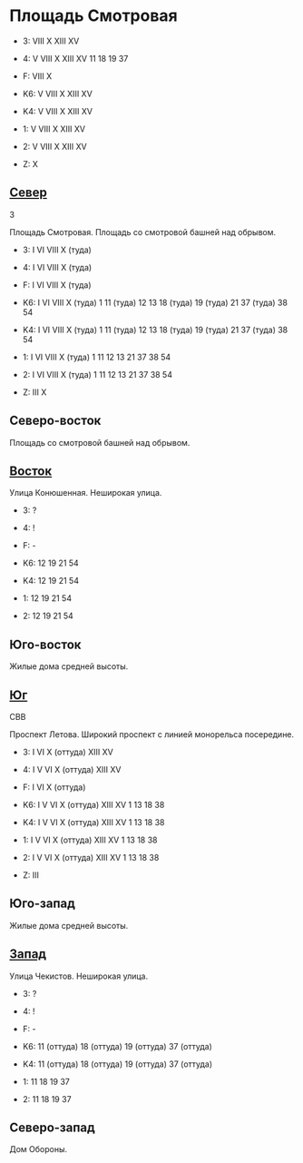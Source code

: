 # Площадь Смотровая

* 3:    VIII    X   XIII    XV
* 4:    V   VIII    X   XIII    XV
        11  18  19  37
* F:    VIII    X

* K6:   V   VIII    X   XIII    XV
* K4:   V   VIII    X   XIII    XV
* 1:    V   VIII    X   XIII    XV
* 2:    V   VIII    X   XIII    XV

* Z:    X

## [Север](./590045.md)

З

Площадь Смотровая.
Площадь со смотровой башней над обрывом.

* 3:    I   VI  VIII    X (туда)
* 4:    I   VI  VIII    X (туда)
* F:    I   VI  VIII    X (туда)

* K6:   I   VI  VIII    X (туда)
        1   11 (туда)   12  13  18 (туда)
        19 (туда)   21  37 (туда)   38  54
* K4:   I   VI  VIII    X (туда)
        1   11 (туда)   12  13  18 (туда)
        19 (туда)   21  37 (туда)   38  54
* 1:    I   VI  VIII    X (туда)
        1   11  12  13  21
        37  38  54
* 2:    I   VI  VIII    X (туда)
        1   11  12  13  21
        37  38  54

* Z:    III X

## Северо-восток

Площадь со смотровой башней над обрывом.

## [Восток](./600050.md)

Улица Конюшенная.
Неширокая улица.

* 3:    ?
* 4:    !
* F:    -

* K6:   12  19  21  54
* K4:   12  19  21  54
* 1:    12  19  21  54
* 2:    12  19  21  54

## Юго-восток

Жилые дома средней высоты.

## [Юг](./590055.md)

СВВ

Проспект Летова.
Широкий проспект с линией монорельса посередине.

* 3:    I   VI  X (оттуда)  XIII    XV
* 4:    I   V   VI  X (оттуда)  XIII    XV
* F:    I   VI  X (оттуда)

* K6:   I   V   VI  X (оттуда)  XIII    XV
        1   13  18  38
* K4:   I   V   VI  X (оттуда)  XIII    XV
        1   13  18  38
* 1:    I   V   VI  X (оттуда)  XIII    XV
        1   13  18  38
* 2:    I   V   VI  X (оттуда)  XIII    XV
        1   13  18  38

* Z:    III

## Юго-запад

Жилые дома средней высоты.

## [Запад](./585050.md)

Улица Чекистов.
Неширокая улица.

* 3:    ?
* 4:    !
* F:    -

* K6:   11 (оттуда) 18 (оттуда) 19 (оттуда) 37 (оттуда)
* K4:   11 (оттуда) 18 (оттуда) 19 (оттуда) 37 (оттуда)
* 1:    11  18  19  37
* 2:    11  18  19  37

## Северо-запад

Дом Обороны.
